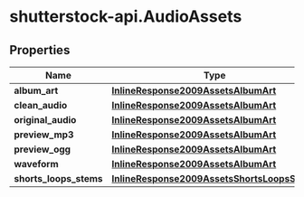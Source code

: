 # shutterstock-api.AudioAssets

## Properties
Name | Type | Description | Notes
------------ | ------------- | ------------- | -------------
**album_art** | [**InlineResponse2009AssetsAlbumArt**](InlineResponse2009AssetsAlbumArt.md) |  | [optional] 
**clean_audio** | [**InlineResponse2009AssetsAlbumArt**](InlineResponse2009AssetsAlbumArt.md) |  | [optional] 
**original_audio** | [**InlineResponse2009AssetsAlbumArt**](InlineResponse2009AssetsAlbumArt.md) |  | [optional] 
**preview_mp3** | [**InlineResponse2009AssetsAlbumArt**](InlineResponse2009AssetsAlbumArt.md) |  | [optional] 
**preview_ogg** | [**InlineResponse2009AssetsAlbumArt**](InlineResponse2009AssetsAlbumArt.md) |  | [optional] 
**waveform** | [**InlineResponse2009AssetsAlbumArt**](InlineResponse2009AssetsAlbumArt.md) |  | [optional] 
**shorts_loops_stems** | [**InlineResponse2009AssetsShortsLoopsStems**](InlineResponse2009AssetsShortsLoopsStems.md) |  | [optional] 


